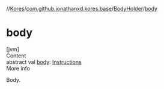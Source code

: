 //[Kores](../../index.md)/[com.github.jonathanxd.kores.base](../index.md)/[BodyHolder](index.md)/[body](body.md)



# body  
[jvm]  
Content  
abstract val [body](body.md): [Instructions](../../com.github.jonathanxd.kores/-instructions/index.md)  
More info  


Body.

  



